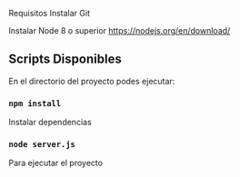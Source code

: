 Requisitos
Instalar Git

Instalar Node 8 o superior
https://nodejs.org/en/download/

## Scripts Disponibles
En el directorio del proyecto podes ejecutar:

### `npm install`
Instalar dependencias

### `node server.js`
Para ejecutar el proyecto